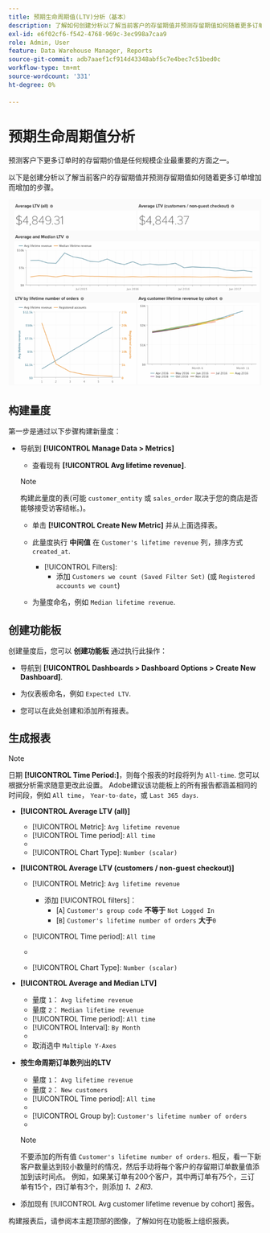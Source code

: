 ```yaml
---
title: 预期生命周期值(LTV)分析（基本）
description: 了解如何创建分析以了解当前客户的存留期值并预测存留期值如何随着更多订单增加。
exl-id: e6f02cf6-f542-4768-969c-3ec998a7caa9
role: Admin, User
feature: Data Warehouse Manager, Reports
source-git-commit: adb7aaef1cf914d43348abf5c7e4bec7c51bed0c
workflow-type: tm+mt
source-wordcount: '331'
ht-degree: 0%

---
```


# 预期生命周期值分析

预测客户下更多订单时的存留期价值是任何规模企业最重要的方面之一。

以下是创建分析以了解当前客户的存留期值并预测存留期值如何随着更多订单增加而增加的步骤。

![预期生命周期值](../../assets/expected_ltv_720.png)

## 构建量度

第一步是通过以下步骤构建新量度：
* 导航到 **[!UICONTROL Manage Data > Metrics]**
   * 查看现有 **[!UICONTROL Avg lifetime revenue]**.

  >[!NOTE]
  >
  >构建此量度的表(可能 `customer_entity` 或 `sales_order` 取决于您的商店是否能够接受访客结帐。)。

   * 单击 **[!UICONTROL Create New Metric]** 并从上面选择表。
   * 此量度执行 **中间值** 在 `Customer's lifetime revenue` 列，排序方式 `created_at`.
      * [!UICONTROL Filters]:
         * 添加 `Customers we count (Saved Filter Set)` (或 `Registered accounts we count`)

   * 为量度命名，例如 `Median lifetime revenue`.

## 创建功能板

创建量度后，您可以 **创建功能板** 通过执行此操作：
* 导航到 **[!UICONTROL Dashboards > Dashboard Options > Create New Dashboard]**.
* 为仪表板命名，例如 `Expected LTV`.

* 您可以在此处创建和添加所有报表。

## 生成报表

>[!NOTE]
>
>日期 **[!UICONTROL Time Period:]**，则每个报表的时段将列为 `All-time`. 您可以根据分析需求随意更改此设置。 Adobe建议该功能板上的所有报告都涵盖相同的时间段，例如 `All time`， `Year-to-date`，或 `Last 365 days`.

* **[!UICONTROL Average LTV (all)]**
   * [!UICONTROL Metric]: `Avg lifetime revenue`
   * [!UICONTROL Time period]: `All time`
   * 
     [！UICONTROL间隔]: `None`
   * [!UICONTROL Chart Type]: `Number (scalar)`

* **[!UICONTROL Average LTV (customers / non-guest checkout)]**
   * [!UICONTROL Metric]: `Avg lifetime revenue`
      * 添加 [!UICONTROL filters]：
         * [`A`] `Customer's group code` **不等于** `Not Logged In`
         * [`B`] `Customer's lifetime number of orders` **大于**`0`

   * [!UICONTROL Time period]: `All time`
   * 
     [！UICONTROL间隔]: `None`
   * [!UICONTROL Chart Type]: `Number (scalar)`

* **[!UICONTROL Average and Median LTV]**
   * 量度 `1`： `Avg lifetime revenue`
   * 量度 `2`： `Median lifetime revenue`
   * [!UICONTROL Time period]: `All time`
   * [!UICONTROL Interval]: `By Month`
   * 
     [！UICONTROL图表类型]: `Line`
   * 取消选中 `Multiple Y-Axes`

* **按生命周期订单数列出的LTV**
   * 量度 `1`： `Avg lifetime revenue`
   * 量度 `2`： `New customers`
   * [!UICONTROL Time period]: `All time`
   * 
     [！UICONTROL间隔]: `None`
   * [!UICONTROL Group by]: `Customer's lifetime number of orders`
   * 
     [！UICONTROL图表类型]: `Line`

  >[!NOTE]
  >
  >不要添加的所有值 `Customer's lifetime number of orders`. 相反，看一下新客户数量达到较小数量时的情况，然后手动将每个客户的存留期订单数量值添加到该时间点。 例如，如果某订单有200个客户，其中两订单有75个，三订单有15个，四订单有3个，则添加 *1、2和3*.

* 添加现有 [!UICONTROL Avg customer lifetime revenue by cohort] 报告。

构建报表后，请参阅本主题顶部的图像，了解如何在功能板上组织报表。

